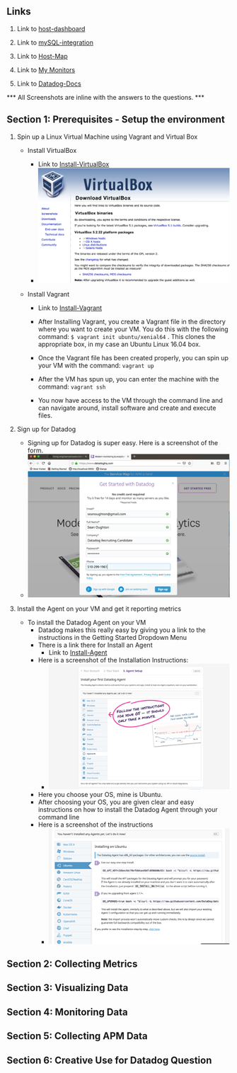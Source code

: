 ## Links

1. Link to [host-dashboard](https://app.datadoghq.com/dash/host/732018690?live=true&page=0&tile_size=m&is_auto=false&from_ts=1544806380000&to_ts=1544809980000)

2. Link to [mySQL-integration](https://app.datadoghq.com/dash/integration/12/mysql---overview?tile_size=m&page=0&is_auto=false&from_ts=1544806500000&to_ts=1544810100000&live=true)

3. Link to [Host-Map](https://app.datadoghq.com/infrastructure/map?fillby=avg%3Acpuutilization&sizeby=avg%3Anometric&groupby=availability-zone&nameby=name&nometrichosts=false&tvMode=false&nogrouphosts=true&palette=green_to_orange&paletteflip=false&node_type=host)

4. Link to [My Monitors](https://app.datadoghq.com/monitors/manage)

5. Link to [Datadog-Docs](https://docs.datadoghq.com/)


*** All Screenshots are inline with the answers to the questions. ***

## Section 1: Prerequisites - Setup the environment
1. Spin up a Linux Virtual Machine using Vagrant and Virtual Box

   - Install VirtualBox
     - Link to [Install-VirtualBox](https://www.virtualbox.org/wiki/Downloads)
     - ![VirtualBox](./datadog-images/section-1/install-virtual-box.png)

   - Install Vagrant
     - Link to [Install-Vagrant](https://www.vagrantup.com/intro/getting-started/install.html)

     - After Installing Vagrant, you create a Vagrant file in the directory where you want to create your VM. You do this with the following command:  `$ vagrant init ubuntu/xenial64` .
    This clones the appropriate box, in my case an Ubuntu Linux 16.04 box.
     - Once the Vagrant file has been created properly, you can spin up your VM with the command: `vagrant up`
     - After the VM has spun up, you can enter the machine with the command: `vagrant ssh`
     - You now have access to the VM through the command line and can navigate around, install software and create and execute files.

2. Sign up for Datadog
   - Signing up for Datadog is super easy. Here is a screenshot of the form.
   - ![sign up](./datadog-images/section-1/signup-for-datadog.png)

3. Install the Agent on your VM and get it reporting metrics
   - To install the Datadog Agent on your VM
     - Datadog makes this really easy by giving you a link to the instructions in the Getting Started Dropdown Menu
     - There is a link there for Install an Agent
       - Link to [Install-Agent](https://app.datadoghq.com/account/settings#agent)
     - Here is a screenshot of the Installation Instructions:
       - ![install agent](./datadog-images/section-1/how-to-install-datadog-01.png)
     - Here you choose your OS, mine is Ubuntu.
     - After choosing your OS, you are given clear and easy instructions on how to install the Datadog Agent through your command line
     - Here is a screenshot of the instructions
       - ![install ubuntu](./datadog-images/section-1/ubuntu-install-instructions.png)


## Section 2: Collecting Metrics

## Section 3: Visualizing Data

## Section 4: Monitoring Data

## Section 5: Collecting APM Data

## Section 6: Creative Use for Datadog Question
